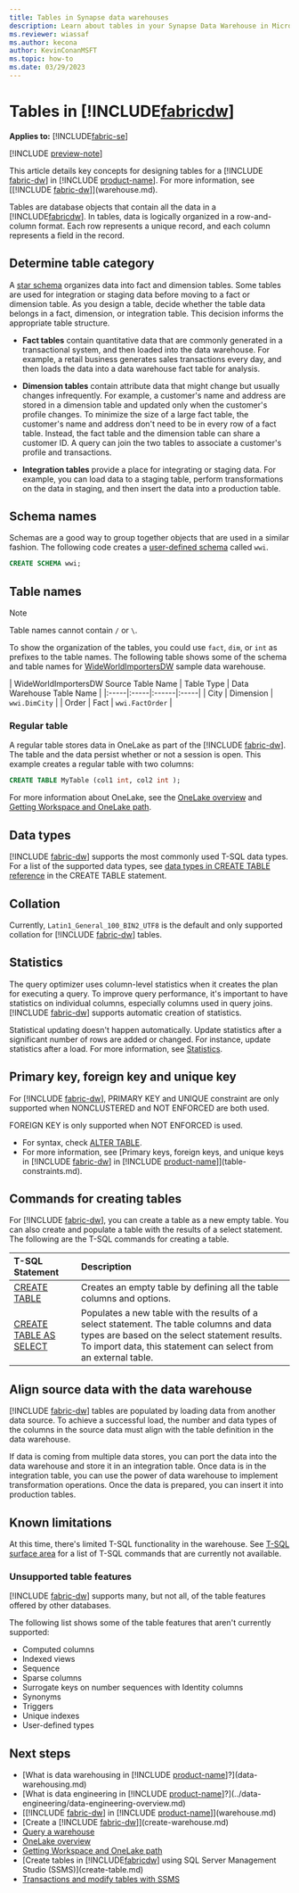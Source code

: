 ```yaml
---
title: Tables in Synapse data warehouses
description: Learn about tables in your Synapse Data Warehouse in Microsoft Fabric.
ms.reviewer: wiassaf
ms.author: kecona
author: KevinConanMSFT
ms.topic: how-to
ms.date: 03/29/2023
---
```


# Tables in [!INCLUDE[fabricdw](includes/fabric-dw.md)]

**Applies to:** [!INCLUDE[fabric-se](includes/applies-to-version/fabric-dw.md)]

[!INCLUDE [preview-note](../includes/preview-note.md)]
 
This article details key concepts for designing tables for a [!INCLUDE [fabric-dw](includes/fabric-dw.md)] in [!INCLUDE [product-name](../includes/product-name.md)]. For more information, see [[!INCLUDE [fabric-dw](includes/fabric-dw.md)]](warehouse.md).

Tables are database objects that contain all the data in a [!INCLUDE[fabricdw](includes/fabric-dw.md)]. In tables, data is logically organized in a row-and-column format. Each row represents a unique record, and each column represents a field in the record.

## Determine table category

A [star schema](/power-bi/guidance/star-schema) organizes data into fact and dimension tables. Some tables are used for integration or staging data before moving to a fact or dimension table. As you design a table, decide whether the table data belongs in a fact, dimension, or integration table. This decision informs the appropriate table structure.

- **Fact tables** contain quantitative data that are commonly generated in a transactional system, and then loaded into the data warehouse. For example, a retail business generates sales transactions every day, and then loads the data into a data warehouse fact table for analysis.

- **Dimension tables** contain attribute data that might change but usually changes infrequently. For example, a customer's name and address are stored in a dimension table and updated only when the customer's profile changes. To minimize the size of a large fact table, the customer's name and address don't need to be in every row of a fact table. Instead, the fact table and the dimension table can share a customer ID. A query can join the two tables to associate a customer's profile and transactions.

- **Integration tables** provide a place for integrating or staging data. For example, you can load data to a staging table, perform transformations on the data in staging, and then insert the data into a production table.

## Schema names

Schemas are a good way to group together objects that are used in a similar fashion. The following code creates a [user-defined schema](/sql/t-sql/statements/create-schema-transact-sql?view=fabric&preserve-view=true) called `wwi`.

```sql
CREATE SCHEMA wwi;
```

## Table names

> [!NOTE]
> Table names cannot contain `/` or `\`.

To show the organization of the tables, you could use `fact`, `dim`, or `int` as prefixes to the table names. The following table shows some of the schema and table names for [WideWorldImportersDW](/sql/samples/wide-world-importers-dw-database-catalog?view=fabric&preserve-view=true) sample data warehouse.  

| WideWorldImportersDW Source Table Name  | Table Type | Data Warehouse Table Name |
|:-----|:-----|:------|:-----|
| City | Dimension | `wwi.DimCity` |
| Order | Fact | `wwi.FactOrder` |

### Regular table

A regular table stores data in OneLake as part of the [!INCLUDE [fabric-dw](includes/fabric-dw.md)]. The table and the data persist whether or not a session is open.  This example creates a regular table with two columns:

```sql
CREATE TABLE MyTable (col1 int, col2 int );  
```

For more information about OneLake, see the [OneLake overview](../onelake/onelake-overview.md) and [Getting Workspace and OneLake path](get-workspace-onelake-path.md).

## Data types

[!INCLUDE [fabric-dw](includes/fabric-dw.md)] supports the most commonly used T-SQL data types. For a list of the supported data types, see [data types in CREATE TABLE reference](/sql/t-sql/statements/create-table-azure-sql-data-warehouse?view=fabric#DataTypes&preserve-view=true) in the CREATE TABLE statement. 

## Collation

Currently, `Latin1_General_100_BIN2_UTF8` is the default and only supported collation for [!INCLUDE [fabric-dw](includes/fabric-dw.md)] tables.

## Statistics

The query optimizer uses column-level statistics when it creates the plan for executing a query. To improve query performance, it's important to have statistics on individual columns, especially columns used in query joins. [!INCLUDE [fabric-dw](includes/fabric-dw.md)] supports automatic creation of statistics. 

Statistical updating doesn't happen automatically. Update statistics after a significant number of rows are added or changed. For instance, update statistics after a load. For more information, see [Statistics](statistics.md).

## Primary key, foreign key and unique key

For [!INCLUDE [fabric-dw](includes/fabric-dw.md)], PRIMARY KEY and UNIQUE constraint are only supported when NONCLUSTERED and NOT ENFORCED are both used.

FOREIGN KEY is only supported when NOT ENFORCED is used.  

- For syntax, check [ALTER TABLE](/sql/t-sql/statements/alter-table-transact-sql?view=fabric#DataTypes&preserve-view=true). 
- For more information, see [Primary keys, foreign keys, and unique keys in [!INCLUDE [fabric-dw](includes/fabric-dw.md)] in [!INCLUDE [product-name](../includes/product-name.md)]](table-constraints.md).

## Commands for creating tables

For [!INCLUDE [fabric-dw](includes/fabric-dw.md)], you can create a table as a new empty table. You can also create and populate a table with the results of a select statement. The following are the T-SQL commands for creating a table.

| T-SQL Statement | Description |
|:----------------|:------------|
| [CREATE TABLE](/sql/t-sql/statements/create-table-azure-sql-data-warehouse?view=fabric&preserve-view=true) | Creates an empty table by defining all the table columns and options. |
| [CREATE TABLE AS SELECT](/sql/t-sql/statements/create-table-as-select-azure-sql-data-warehouse?view=fabric&preserve-view=true) | Populates a new table with the results of a select statement. The table columns and data types are based on the select statement results. To import data, this statement can select from an external table. |

## Align source data with the data warehouse

[!INCLUDE [fabric-dw](includes/fabric-dw.md)] tables are populated by loading data from another data source. To achieve a successful load, the number and data types of the columns in the source data must align with the table definition in the data warehouse.

If data is coming from multiple data stores, you can port the data into the data warehouse and store it in an integration table. Once data is in the integration table, you can use the power of data warehouse to implement transformation operations. Once the data is prepared, you can insert it into production tables.

## Known limitations

At this time, there's limited T-SQL functionality in the warehouse. See [T-SQL surface area](warehouse.md#t-sql-surface-area) for a list of T-SQL commands that are currently not available.

### Unsupported table features

[!INCLUDE [fabric-dw](includes/fabric-dw.md)] supports many, but not all, of the table features offered by other databases.

The following list shows some of the table features that aren't currently supported:

- Computed columns
- Indexed views
- Sequence
- Sparse columns
- Surrogate keys on number sequences with Identity columns
- Synonyms
- Triggers
- Unique indexes
- User-defined types

## Next steps

- [What is data warehousing in [!INCLUDE [product-name](../includes/product-name.md)]?](data-warehousing.md)
- [What is data engineering in [!INCLUDE [product-name](../includes/product-name.md)]?](../data-engineering/data-engineering-overview.md)
- [[!INCLUDE [fabric-dw](includes/fabric-dw.md)] in [!INCLUDE [product-name](../includes/product-name.md)]](warehouse.md)
- [Create a [!INCLUDE [fabric-dw](includes/fabric-dw.md)]](create-warehouse.md)
- [Query a warehouse](query-warehouse.md)
- [OneLake overview](../onelake/onelake-overview.md)
- [Getting Workspace and OneLake path](get-workspace-onelake-path.md)
- [Create tables in [!INCLUDE[fabricdw](includes/fabric-dw.md)] using SQL Server Management Studio (SSMS)](create-table.md)
- [Transactions and modify tables with SSMS](transactions.md)
